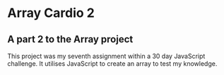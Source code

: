 # Array Cardio 2

## A part 2 to the Array project

This project was my seventh assignment within a 30 day JavaScript challenge. It utilises JavaScript to create an array to test my knowledge.
